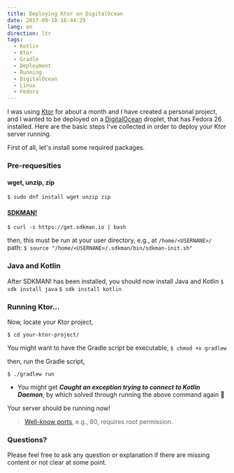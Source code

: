 ```yaml
---
title: Deploying Ktor on DigitalOcean
date: 2017-09-10 16:44:29
lang: en
direction: ltr
tags:
  - Kotlin
  - Ktor
  - Gradle
  - Deployment
  - Running
  - DigitalOcean
  - Linux
  - Fedora
---
```



I was using [Ktor](http://ktor.io) for about a month and I have created a personal project, and I wanted to be deployed on a [DigitalOcean](https://cloud.digitalocean.com) droplet, that has Fedora 26 installed. Here are the basic steps I've collected in order to deploy your Ktor server running.

First of all, let's install some required packages.

### Pre-requesities

#### **wget, unzip, zip**
  `$ sudo dnf install wget unzip zip`

#### **[SDKMAN!](https://github.com/sdkman/sdkman-cli)**
  `$ curl -s https://get.sdkman.io | bash`

  then, this must be run at your user directory, e.g., at `/home/<USERNANE>/` path:
  `$ source "/home/<USERNANE>/.sdkman/bin/sdkman-init.sh"`
  
    

### Java and Kotlin

After SDKMAN! has been installed, you should now install Java and Kotlin
`$ sdk install java`
`$ sdk install kotlin`

### Running Ktor...

Now, locate your Ktor project,

`$ cd your-ktor-project/`

You might want to have the Gradle script be executable,
`$ chmod +x gradlew`

then, run the Gradle script,

`$ ./gradlew run`

* You might get _**Caught an exception trying to connect to Kotlin Daemon**_, by which solved through running the above command again 🤔

Your server should be running now!
> [Well-know ports](https://en.wikipedia.org/wiki/List_of_TCP_and_UDP_port_numbers), e.g., 80, requires root permission.


### Questions?

Please feel free to ask any question or explanation if there are missing content or not clear at some point.


